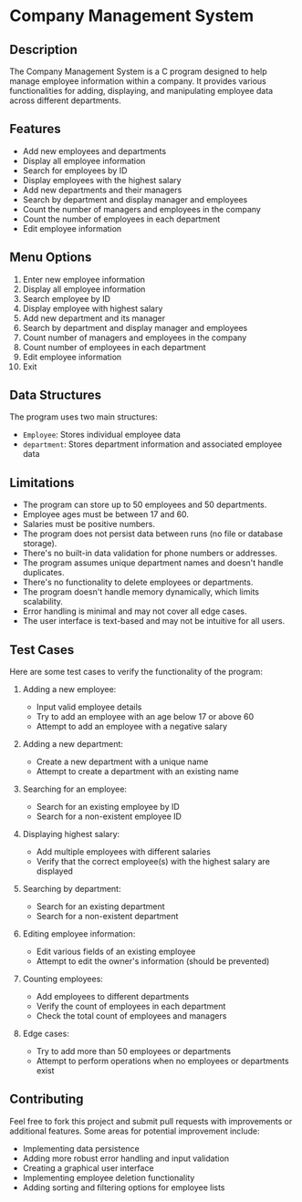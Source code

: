 # Company Management System

## Description
The Company Management System is a C program designed to help manage employee information within a company. It provides various functionalities for adding, displaying, and manipulating employee data across different departments.

## Features
- Add new employees and departments
- Display all employee information
- Search for employees by ID
- Display employees with the highest salary
- Add new departments and their managers
- Search by department and display manager and employees
- Count the number of managers and employees in the company
- Count the number of employees in each department
- Edit employee information

## Menu Options
1. Enter new employee information
2. Display all employee information
3. Search employee by ID
4. Display employee with highest salary
5. Add new department and its manager
6. Search by department and display manager and employees
7. Count number of managers and employees in the company
8. Count number of employees in each department
9. Edit employee information
10. Exit

## Data Structures
The program uses two main structures:
- `Employee`: Stores individual employee data
- `department`: Stores department information and associated employee data

## Limitations
- The program can store up to 50 employees and 50 departments.
- Employee ages must be between 17 and 60.
- Salaries must be positive numbers.
- The program does not persist data between runs (no file or database storage).
- There's no built-in data validation for phone numbers or addresses.
- The program assumes unique department names and doesn't handle duplicates.
- There's no functionality to delete employees or departments.
- The program doesn't handle memory dynamically, which limits scalability.
- Error handling is minimal and may not cover all edge cases.
- The user interface is text-based and may not be intuitive for all users.

## Test Cases

Here are some test cases to verify the functionality of the program:

1. Adding a new employee:
   - Input valid employee details
   - Try to add an employee with an age below 17 or above 60
   - Attempt to add an employee with a negative salary

2. Adding a new department:
   - Create a new department with a unique name
   - Attempt to create a department with an existing name

3. Searching for an employee:
   - Search for an existing employee by ID
   - Search for a non-existent employee ID

4. Displaying highest salary:
   - Add multiple employees with different salaries
   - Verify that the correct employee(s) with the highest salary are displayed

5. Searching by department:
   - Search for an existing department
   - Search for a non-existent department

6. Editing employee information:
   - Edit various fields of an existing employee
   - Attempt to edit the owner's information (should be prevented)

7. Counting employees:
   - Add employees to different departments
   - Verify the count of employees in each department
   - Check the total count of employees and managers

8. Edge cases:
   - Try to add more than 50 employees or departments
   - Attempt to perform operations when no employees or departments exist

## Contributing
Feel free to fork this project and submit pull requests with improvements or additional features. Some areas for potential improvement include:
- Implementing data persistence
- Adding more robust error handling and input validation
- Creating a graphical user interface
- Implementing employee deletion functionality
- Adding sorting and filtering options for employee lists
